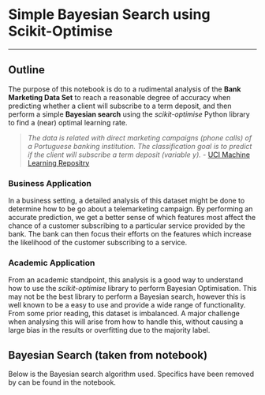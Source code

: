 # Simple Bayesian Search using Scikit-Optimise
---
## Outline
The purpose of this notebook is do to a rudimental analysis of the **Bank Marketing Data Set** to reach a reasonable degree of accuracy when predicting whether a client will subscribe to a term deposit, and then perform a simple **Bayesian search** using the *scikit-optimise* Python library to find a (near) optimal learning rate. 

>  *The data is related with direct marketing campaigns (phone calls) of a Portuguese banking institution. The classification goal is to predict if the client will subscribe a term deposit (variable y).* - [UCI Machine Learning Repositry](https://archive.ics.uci.edu/ml/datasets/bank+marketing)


### Business Application
In a business setting, a detailed analysis of this dataset might be done to determine how to be go about a telemarketing campaign. By performing an accurate prediction, we get a better sense of which features most affect the chance of a customer subscribing to a particular service provided by the bank. The bank can then focus their efforts on the features which increase the likelihood of the customer subscribing to a service. 

### Academic Application
From an academic standpoint, this analysis is a good way to understand how to use the *scikit-optimise* library to perform Bayesian Optimisation. This may not be the best library to perform a Bayesian search, however this is well known to be a easy to use and provide a wide range of functionality. From some prior reading, this dataset is imbalanced. A major challenge when analysing this will arise from how to handle this, without causing a large bias in the results or overfitting due to the majority label.

## Bayesian Search (taken from notebook)
Below is the Bayesian search algorithm used. Specifics have been removed by can be found in the notebook.
<script src="https://gist.github.com/RajatRasal/8bdc3dc7e71900d61a36a833bf161be3.js"></script>
